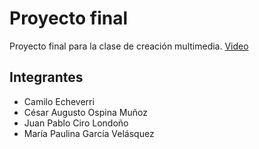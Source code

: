
# Proyecto final
Proyecto final para la clase de creación multimedia.
[Video](https://drive.google.com/file/d/1imdnqUyNoblk8gGgwMUlzo7JhZeavgYL/view?usp=drive_link)

## Integrantes

- Camilo Echeverri
- César Augusto Ospina Muñoz
- Juan Pablo Ciro Londoño
- María Paulina García Velásquez